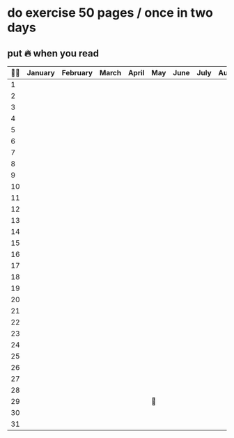 # do exercise 50 pages / once in two days

## put :fire: when you read

| :weight_lifting_man: | January | February | March | April | May      | June | July | August | Sept. | Oct. | Nov. | Dec. |
| -------------------- | ------- | -------- | ----- | ----- | -------- | ---- | ---- | ------ | ----- | ---- | ---- | ---- |
| 1                    |         |          |       |       |          |      |      |        |       |      |      |      |
| 2                    |         |          |       |       |          |      |      |        |       |      |      |      |
| 3                    |         |          |       |       |          |      |      |        |       |      |      |      |
| 4                    |         |          |       |       |          |      |      |        |       |      |      |      |
| 5                    |         |          |       |       |          |      |      |        |       |      |      |      |
| 6                    |         |          |       |       |          |      |      |        |       |      |      |      |
| 7                    |         |          |       |       |          |      |      |        |       |      |      |      |
| 8                    |         |          |       |       |          |      |      |        |       |      |      |      |
| 9                    |         |          |       |       |          |      |      |        |       |      |      |      |
| 10                   |         |          |       |       |          |      |      |        |       |      |      |      |
| 11                   |         |          |       |       |          |      |      |        |       |      |      |      |
| 12                   |         |          |       |       |          |      |      |        |       |      |      |      |
| 13                   |         |          |       |       |          |      |      |        |       |      |      |      |
| 14                   |         |          |       |       |          |      |      |        |       |      |      |      |
| 15                   |         |          |       |       |          |      |      |        |       |      |      |      |
| 16                   |         |          |       |       |          |      |      |        |       |      |      |      |
| 17                   |         |          |       |       |          |      |      |        |       |      |      |      |
| 18                   |         |          |       |       |          |      |      |        |       |      |      |      |
| 19                   |         |          |       |       |          |      |      |        |       |      |      |      |
| 20                   |         |          |       |       |          |      |      |        |       |      |      |      |
| 21                   |         |          |       |       |          |      |      |        |       |      |      |      |
| 22                   |         |          |       |       |          |      |      |        |       |      |      |      |
| 23                   |         |          |       |       |          |      |      |        |       |      |      |      |
| 24                   |         |          |       |       |          |      |      |        |       |      |      |      |
| 25                   |         |          |       |       |          |      |      |        |       |      |      |      |
| 26                   |         |          |       |       |          |      |      |        |       |      |      |      |
| 27                   |         |          |       |       |          |      |      |        |       |      |      |      |
| 28                   |         |          |       |       |          |      |      |        |       |      |      |      |
| 29                   |         |          |       |       | :muscle: |      |      |        |       |      |      |      |
| 30                   |         |          |       |       |          |      |      |        |       |      |      |      |
| 31                   |         |          |       |       |          |      |      |        |       |      |      |      |
